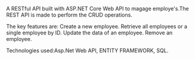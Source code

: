 A RESTful API built with ASP.NET Core Web API to magage employe's.The REST API is made to perform the CRUD operations.

The key features are:
Create a new employee.
Retrieve all employees or a single employee by ID.
Update the data of an employee.
Remove an employee.

Technologies used:Asp.Net Web API, ENTITY FRAMEWORK, SQL.

